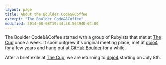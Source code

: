 ```yaml
---
layout: page
title: About the Boulder Code&&Coffee
excerpt: "The Boulder Code&&Coffee"
modified: 2014-08-08T19:44:38.564948-04:00
---
```


The Boulder Code&&Coffee started with a group of Rubyists that met at [The
Cup](http://thecupboulder.com) once a week. It soon outgrew it's original
meeting place, met at [dojo4](http://dojo4.com) for a few years and hung out at
[GitHub Boulder](http://github.com) for a while.

After a brief exile at [The Cup](http://www.thecupboulder.com/), we are
returning to [dojo4](http://dojo4.com) starting on July 8th.

